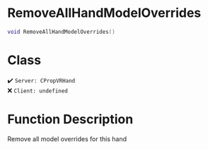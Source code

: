 # RemoveAllHandModelOverrides
```lua
void RemoveAllHandModelOverrides()
```
# Class
✔️ `Server: CPropVRHand`  
❌ `Client: undefined`  

# Function Description
Remove all model overrides for this hand
